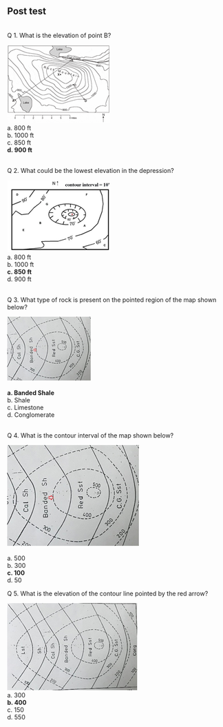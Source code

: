 ## Post test
<br>
Q 1. What is the elevation of point B?<br>

![alt text](images/eq16.png)<br>
a. 800 ft<br>
b. 1000 ft<br>
c. 850 ft<br>
<b>d. 900 ft</b><br><br>

Q 2. What could be the lowest elevation in the depression?<br>

![alt text](images/eq17.png)<br>
a. 800 ft<br>
b. 1000 ft<br>
<b>c. 850 ft</b><br>
d. 900 ft<br><br>


Q 3. What type of rock is present on the pointed region of the map shown below?<br>  

![alt text](images/eq18.png)<br>  
<b>a. Banded Shale</b><br>
b. Shale<br>
c. Limestone<br>
d. Conglomerate<br><br>


Q 4. What is the contour interval of the map shown below?<br>  

![alt text](images/eq19.png)<br>  
a. 500<br>
b. 300<br>
<b>c. 100</b><br>
d. 50<br>

Q 5. What is the elevation of the contour line pointed by the red arrow?<br>    

![alt text](images/eq110.png)<br>
a. 300<br>
<b>b. 400</b><br>
c. 150<br>
d. 550<br>
